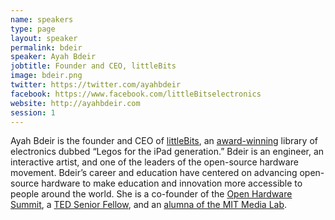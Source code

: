 ```yaml
---
name: speakers
type: page
layout: speaker
permalink: bdeir
speaker: Ayah Bdeir
jobtitle: Founder and CEO, littleBits
image: bdeir.png
twitter: https://twitter.com/ayahbdeir
facebook: https://www.facebook.com/littleBitselectronics
website: http://ayahbdeir.com
session: 1
---
```

Ayah Bdeir is the founder and CEO of <a href="http://littlebits.cc/" target="_blank">littleBits</a>, an <a href="http://littlebits.cc/awards" target="_blank">award-winning</a> library of electronics dubbed “Legos for the iPad generation.” Bdeir is an engineer, an interactive artist, and one of the leaders of the open-source hardware movement. Bdeir’s career and education have centered on advancing open-source hardware to make education and innovation more accessible to people around the world. She is a co-founder of the <a href="http://2013.oshwa.org/about/" target="_blank">Open Hardware Summit</a>, a <a href="http://www.ted.com/pages/fellows_senior_2013" target="_blank">TED Senior Fellow</a>, and an <a href="http://www.media.mit.edu/events/2012/04/06/ayah-bdeir-littlebits" target="_blank">alumna of the MIT Media Lab</a>.